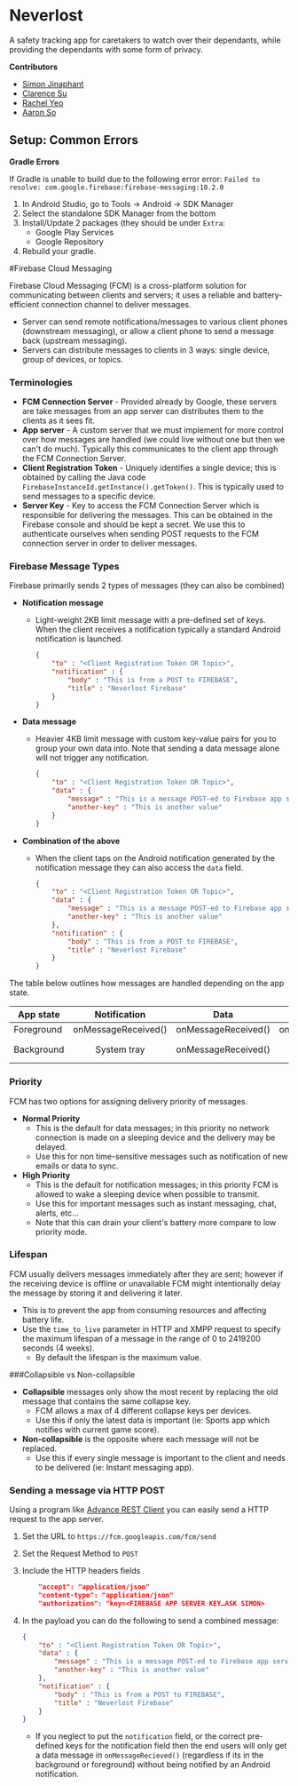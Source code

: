 Neverlost
=========
A safety tracking app for caretakers to watch over their dependants, while providing the dependants with some form of privacy.

**Contributors**
- [Simon Jinaphant](https://github.com/SimonJinaphant)
- [Clarence Su](https://github.com/Junwei-Su)
- [Rachel Yeo](https://github.com/r197)
- [Aaron So](https://github.com/aaronso)

## Setup: Common Errors

**Gradle Errors**

If Gradle is unable to build due to the following error error:
`Failed to resolve: com.google.firebase:firebase-messaging:10.2.0`

1. In Android Studio, go to Tools -> Android -> SDK Manager
2. Select the standalone SDK Manager from the bottom
3. Install/Update 2 packages (they should be under `Extra`:
    * Google Play Services
    * Google Repository
4. Rebuild your gradle.

#Firebase Cloud Messaging

Firebase Cloud Messaging (FCM) is a cross-platform solution for communicating between clients and servers; it uses a reliable and battery-efficient connection channel to deliver messages.

- Server can send remote notifications/messages to various client phones (downstream messaging), or allow a client phone to send a message back (upstream messaging). 
- Servers can distribute messages to clients in 3 ways: single device, group of devices, or topics.

### Terminologies

- **FCM Connection Server** - Provided already by Google, these servers are take messages from an app server can distributes them to the clients as it sees fit.
- **App server** - A custom server that we must implement for more control over how messages are handled (we could live without one but then we can't do much). Typically this communicates to the client app through the FCM Connection Server.
- **Client Registration Token** - Uniquely identifies a single device; this is obtained by calling the Java code `FirebaseInstanceId.getInstance().getToken()`. This is typically used to send messages to a specific device.
- **Server Key** - Key to access the FCM Connection Server which is responsible for delivering the messages. This can be obtained in the Firebase console and should be kept a secret. We use this to authenticate ourselves when sending POST requests to the FCM connection server in order to deliver messages.

### Firebase Message Types
Firebase primarily sends 2 types of messages (they can also be combined)

- **Notification message**
    - Light-weight 2KB limit message with a pre-defined set of keys. When the client receives a notification typically a standard Android notification is launched.
        ```json
        {
            "to" : "<Client Registration Token OR Topic>",
            "notification" : {
                "body" : "This is from a POST to FIREBASE",
                "title" : "Neverlost Firebase"
            }
        }
        ```
        
- **Data message**
    - Heavier 4KB limit message with custom key-value pairs for you to group your own data into. Note that sending a data message alone will not trigger any notification.
        ```json
        {
            "to" : "<Client Registration Token OR Topic>",
            "data" : {
                "message" : "This is a message POST-ed to Firebase app server!",
                "another-key" : "This is another value"
            }
        }
        ```
- **Combination of the above**
    - When the client taps on the Android notification generated by the notification message they can also access the `data` field.
        ```json
        {
            "to" : "<Client Registration Token OR Topic>",
            "data" : {
                "message" : "This is a message POST-ed to Firebase app server!",
                "another-key" : "This is another value"
            },
            "notification" : {
                "body" : "This is from a POST to FIREBASE",
                "title" : "Neverlost Firebase"
            }
        }
        ```

The table below outlines how messages are handled depending on the app state.

| App state      | Notification	        | Data	                | Combined                         |
|----------------|:--------------------:|:---------------------:|---------------------------------:|
| Foreground     | onMessageReceived()	| onMessageReceived()	| onMessageReceived                |
| Background	 | System tray          | onMessageReceived()	| system tray and extras of intent |

### Priority
FCM has two options for assigning delivery priority of messages.

- **Normal Priority**
    - This is the default for data messages; in this priority no network connection is made on a sleeping device and the delivery may be delayed.
    - Use this for non time-sensitive messages such as notification of new emails or data to sync.
- **High Priority**
    - This is the default for notification messages; in this priority FCM is allowed to wake a sleeping device when possible to transmit.
    - Use this for important messages such as instant messaging, chat, alerts, etc...
    - Note that this can drain your client's battery more compare to low priority mode.

### Lifespan
FCM usually delivers messages immediately after they are sent; however if the receiving device is offline or unavailable FCM might intentionally delay the message by storing it and delivering it later.

- This is to prevent the app from consuming resources and affecting battery life.
- Use the `time_to_live` parameter in HTTP and XMPP request to specify the maximum lifespan of a message in the range of 0 to 2419200 seconds (4 weeks). 
    - By default the lifespan is the maximum value.

###Collapsible vs Non-collapsible

- **Collapsible** messages only show the most recent by replacing the old message that contains the same collapse key. 
    - FCM allows a max of 4 different collapse keys per devices.
    - Use this if only the latest data is important (ie: Sports app which notifies with current game score).
- **Non-collapsible** is the opposite where each message will not be replaced.
    - Use this if every single message is important to the client and needs to be delivered (ie: Instant messaging app).

### Sending a message via HTTP POST
Using a program like [Advance REST Client](https://chrome.google.com/webstore/detail/advanced-rest-client/hgmloofddffdnphfgcellkdfbfbjeloo) you can easily send a HTTP request to the app server.

1. Set the URL to `https://fcm.googleapis.com/fcm/send`
2. Set the Request Method to `POST`
3. Include the HTTP headers fields
    ```json
        "accept": "application/json"
        "content-type": "application/json"
        "authorization": "key=<FIREBASE APP SERVER KEY…ASK SIMON>
    ```

4. In the payload you can do the following to send a combined message:
    ```json
    {
        "to" : "<Client Registration Token OR Topic>",
        "data" : {
            "message" : "This is a message POST-ed to Firebase app server!",
            "another-key" : "This is another value"
        },
        "notification" : {
            "body" : "This is from a POST to FIREBASE",
            "title" : "Neverlost Firebase"
        }
    }
    ```
    - If you neglect to put the `notification` field, or the correct pre-defined keys for the notification field then the end users will only get a data message in `onMessageRecieved()` (regardless if its in the background or foreground) without being notified by an Android notification.
 